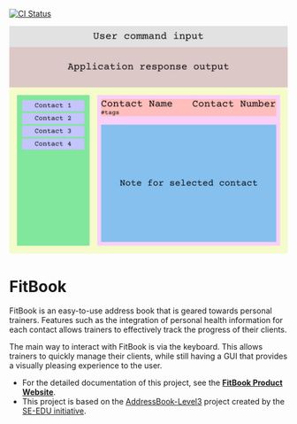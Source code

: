 [![CI Status](https://github.com/se-edu/addressbook-level3/workflows/Java%20CI/badge.svg)](https://github.com/AY2324S2-CS2103T-T17-3/tp/actions)

![Ui](docs/images/Ui.png)

# FitBook
FitBook is an easy-to-use address book that is geared towards personal trainers.
Features such as the integration of personal health information for each contact allows trainers to effectively track the progress of their clients.

The main way to interact with FitBook is via the keyboard. This allows trainers to quickly manage their clients, while still having a GUI that provides a visually pleasing experience to the user.

* For the detailed documentation of this project, see the **[FitBook Product Website](https://ay2324s2-cs2103t-t17-3.github.io/tp/)**.
* This project is based on the [AddressBook-Level3](https://github.com/se-edu/addressbook-level3) project created by the [SE-EDU initiative](https://se-education.org).
